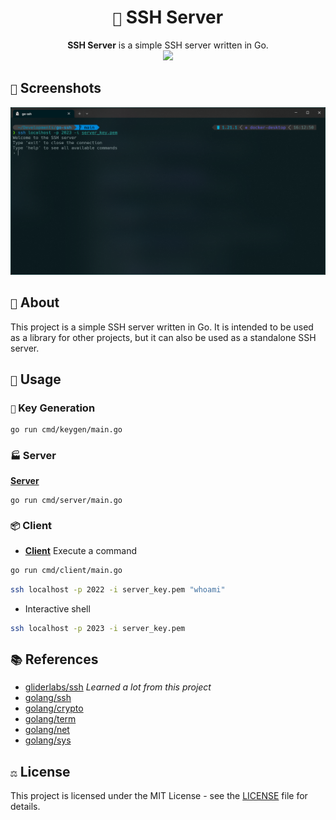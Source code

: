 <div align="center">
    <h1><code>🐰</code> SSH Server</h1>
    <strong>SSH Server</strong> is a simple SSH server written in Go.
    <div>
        <img src="./.github/images/Draugr.gif" width="256" />
    </div>
</div>

## `📸` Screenshots

![Screenshot](.github/images/screenshot.png)

## `📝` About

This project is a simple SSH server written in Go. It is intended to be used as a library for other projects, but it can also be used as a standalone SSH server.

## `🚀` Usage

### `🔐` Key Generation

```bash
go run cmd/keygen/main.go
```

### `🏭` Server

**[Server](cmd/server/main.go)**

```bash
go run cmd/server/main.go
```

### `📦` Client

- **[Client](cmd/client/main.go)** Execute a command

```bash
go run cmd/client/main.go
```

```bash
ssh localhost -p 2022 -i server_key.pem "whoami"
```

- Interactive shell

```bash
ssh localhost -p 2023 -i server_key.pem
```

## `📚` References

- [gliderlabs/ssh](https://pkg.go.dev/github.com/gliderlabs/ssh?utm_source=godoc) _Learned a lot from this project_
- [golang/ssh](https://pkg.go.dev/golang.org/x/crypto/ssh?utm_source=godoc)
- [golang/crypto](https://pkg.go.dev/golang.org/x/crypto?utm_source=godoc)
- [golang/term](https://pkg.go.dev/golang.org/x/term?utm_source=godoc)
- [golang/net](https://pkg.go.dev/golang.org/x/net?utm_source=godoc)
- [golang/sys](https://pkg.go.dev/golang.org/x/sys?utm_source=godoc)

## `⚖️` License

This project is licensed under the MIT License - see the [LICENSE](LICENSE) file for details.
